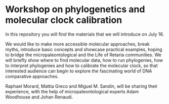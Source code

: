 # Workshop on phylogenetics and molecular clock calibration

In this repository you will find the materials that we will introduce on July 16.  
  
We would like to make more accessible molecular approaches, break myths, introduce basic concepts and showcase practical examples, hoping to bridge the micropaleontological and the Life of Retaria communities. We will briefly show where to find molecular data, how to run phylogenies, how to interpret phylogenies and how to calibrate the molecular clock, so that interested audience can begin to explore the fascinating world of DNA comparative approaches.  
  
Raphael Morard, Mattia Greco and Miguel M. Sandin, will be sharing their experience, with the help of micropaleontological experts Adam Woodhouse and Johan Renaudi.
